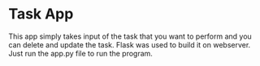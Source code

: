 # Task App
This app simply takes input of the task that you want to perform and you can delete and update the task.
Flask was used to build it on webserver. Just run the app.py file to run the program.
